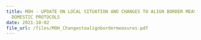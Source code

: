 ```yaml
---
title: MOH - UPDATE ON LOCAL SITUATION AND CHANGES TO ALIGN BORDER MEASURES WITH
  DOMESTIC PROTOCOLS
date: 2021-10-02
file_url: /files/MOH_Changestoalignbordermeasures.pdf
---
```

